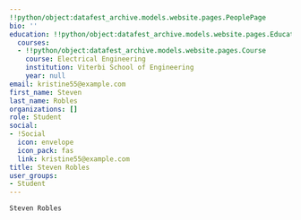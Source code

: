 ```yaml
---
!!python/object:datafest_archive.models.website.pages.PeoplePage
bio: ''
education: !!python/object:datafest_archive.models.website.pages.Education
  courses:
  - !!python/object:datafest_archive.models.website.pages.Course
    course: Electrical Engineering
    institution: Viterbi School of Engineering
    year: null
email: kristine55@example.com
first_name: Steven
last_name: Robles
organizations: []
role: Student
social:
- !Social
  icon: envelope
  icon_pack: fas
  link: kristine55@example.com
title: Steven Robles
user_groups:
- Student
---
```


    Steven Robles
    